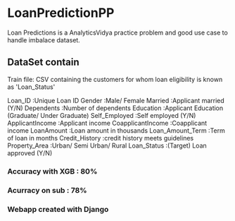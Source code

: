 # LoanPredictionPP
Loan Predictions is a AnalyticsVidya practice problem and good use case to handle imbalace dataset.

## DataSet contain 
Train file: CSV containing the customers for whom loan eligibility is known as 'Loan_Status'

Loan_ID	:Unique Loan ID
Gender	:Male/ Female
Married	:Applicant married (Y/N)
Dependents	:Number of dependents
Education	:Applicant Education (Graduate/ Under Graduate)
Self_Employed	:Self employed (Y/N)
ApplicantIncome	:Applicant income
CoapplicantIncome	:Coapplicant income
LoanAmount	:Loan amount in thousands
Loan_Amount_Term	:Term of loan in months
Credit_History	:credit history meets guidelines
Property_Area	:Urban/ Semi Urban/ Rural
Loan_Status	:(Target) Loan approved (Y/N)

### Accuracy with XGB : 80%
### Acurracy on sub : 78%

### Webapp created with Django 
